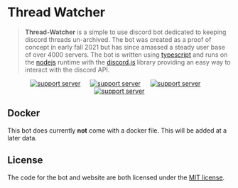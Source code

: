 # Thread Watcher

> **Thread-Watcher** is a simple to use discord bot dedicated to keeping discord threads un-archived. The bot was created as a proof of concept in early fall 2021 but has since amassed a steady user base of over 4000 servers. The bot is written using [typescript](https://www.typescriptlang.org/) and runs on the [nodejs](https://nodejs.org/en/) runtime with the [discord.js](https://discord.js.org/#/) library providing an easy way to interact with the discord API.

<div align="center">
	<a href="https://threadwatcher.xyz"><img src="https://img.shields.io/badge/Website-informational?style=for-the-badge" alt="support server" /></a>
	&emsp;
	<a href="https://discord.com/api/oauth2/authorize?client_id=870715447136366662&permissions=274877973504&scope=bot+applications.commands"><img src="https://img.shields.io/badge/Invite the official bot-informational?style=for-the-badge" alt="support server" /></a>
	&emsp;
	<a href="https://discord.gg/793fagUfmr"><img src="https://img.shields.io/badge/Support%20Server-informational?style=for-the-badge" alt="support server" /></a>
    &emsp;
    <a href="https://threadwatcher.xyz/donate"><img src="https://img.shields.io/badge/Donations-informational?style=for-the-badge" alt="support server" /></a>
    <!-- Did I steal this directly from https://github.com/MarcusOtter/discord-needle/blob/main/README.md? Perhaps-->
</div>

## Docker
This bot does currently __not__ come with a docker file. This will be added at a later data.

## License
The code for the bot and website are both licensed under the [MIT license](https://github.com/ffamilyfriendly/Thread-Watcher/blob/main/LICENSE.md).